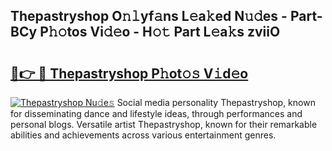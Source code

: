 ## Thepastryshop O𝚗𝚕yf𝚊ns L𝚎a𝚔ed N𝚞𝚍es - Part-BCy P𝚑𝚘tos Vi𝚍𝚎o - H𝚘𝚝 Part L𝚎a𝚔s zviiO

# <h2><a href="http://kfa0wq.oniu.top/?m=Thepastryshop">🔗👉 🔴 Thepastryshop P𝚑ot𝚘𝚜 V𝚒d𝚎o</a></h2>

[![Thepastryshop Nu𝚍e𝚜](https://i.imgur.com/0qMVB7G.gif)](http://kfa0wq.oniu.top/?m=Thepastryshop)
Social media personality Thepastryshop, known for disseminating dance and lifestyle ideas, through performances and personal blogs. Versatile artist Thepastryshop, known for their remarkable abilities and achievements across various entertainment genres.  
